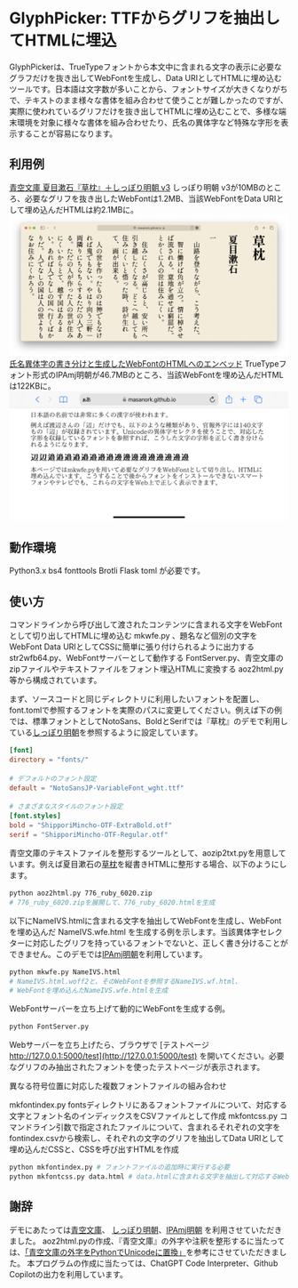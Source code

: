 GlyphPicker: TTFからグリフを抽出してHTMLに埋込
===

GlyphPickerは、TrueTypeフォントから本文中に含まれる文字の表示に必要なグラフだけを抜き出してWebFontを生成し、Data URIとしてHTMLに埋め込むツールです。日本語は文字数が多いことから、フォントサイズが大きくなりがちで、テキストのまま様々な書体を組み合わせて使うことが難しかったのですが、実際に使われているグリフだけを抜き出してHTMLに埋め込むことで、多様な端末環境を対象に様々な書体を組み合わせたり、氏名の異体字など特殊な字形を表示することが容易になります。

利用例
---

[青空文庫 夏目漱石『草枕』＋しっぽり明朝 v3](776_6020.html)
しっぽり明朝 v3が10MBのところ、必要なグリフを抜き出したWebFontは1.2MB、当該WebFontをData URIとして埋め込んだHTMLは約2.1MBに。
![青空文庫 夏目漱石『草枕』＋しっぽり明朝 v3](kusamakura.png)
[氏名異体字の書き分けと生成したWebFontのHTMLへのエンベッド](NameIVS.wfe.html)
TrueTypeフォント形式のIPAmj明朝が46.7MBのところ、当該WebFontを埋め込んだHTMLは122KBに。
![氏名異体字の書き分けと生成したWebFontのHTMLへのエンベッド](nameivs.png)

動作環境
---

Python3.x bs4 fonttools Brotli Flask toml が必要です。

使い方
---

コマンドラインから呼び出して渡されたコンテンツに含まれる文字をWebFontとして切り出してHTMLに埋め込む mkwfe.py 、題名など個別の文字をWebFont Data URIとしてCSSに簡単に張り付けられるように出力する str2wfb64.py、WebFontサーバーとして動作する FontServer.py、青空文庫のzipファイルやテキストファイルをフォント埋込HTMLに変換する aoz2html.py 等から構成されています。

まず、ソースコードと同じディレクトリに利用したいフォントを配置し、font.tomlで参照するフォントを実際のパスに変更してください。例えば下の例では、標準フォントとしてNotoSans、BoldとSerifでは『草枕』のデモで利用している[しっぽり明朝](https://fontdasu.com/shippori-mincho/)を参照するように設定しています。

``` toml
[font]
directory = "fonts/"

# デフォルトのフォント設定
default = "NotoSansJP-VariableFont_wght.ttf"

# さまざまなスタイルのフォント設定
[font.styles]
bold = "ShipporiMincho-OTF-ExtraBold.otf"
serif = "ShipporiMincho-OTF-Regular.otf"
```

青空文庫のテキストファイルを整形するツールとして、aozip2txt.pyを用意しています。例えば夏目漱石の[草枕](https://www.aozora.gr.jp/cards/000148/files/776_ruby_6020.zip)を縦書きHTMLに整形する場合、以下のようにします。

``` bash
python aoz2html.py 776_ruby_6020.zip
# 776_ruby_6020.zipを展開して、776_ruby_6020.htmlを生成
```

以下にNameIVS.htmlに含まれる文字を抽出してWebFontを生成し、WebFontを埋め込んだ NameIVS.wfe.html を生成する例を示します。当該異体字セレクターに対応したグリフを持っているフォントでないと、正しく書き分けることができません。このデモでは[IPAmj明朝](https://moji.or.jp/mojikiban/font/)を利用しています。

``` bash
python mkwfe.py NameIVS.html
# NameIVS.html.woff2と、そのWebFontを参照するNameIVS.wf.html、
# WebFontを埋め込んだNameIVS.wfe.htmlを生成
```

WebFontサーバーを立ち上げて動的にWebFontを生成する例。

``` bash
python FontServer.py
```

Webサーバーを立ち上げたら、ブラウザで [テストページ http://127.0.0.1:5000/test](http://127.0.0.1:5000/test) を開いてください。必要なグリフのみ抽出されたフォントを使ったテストページが表示されます。

異なる符号位置に対応した複数フォントファイルの組み合わせ

mkfontindex.py fontsディレクトリにあるフォントファイルについて、対応する文字とフォント名のインディックスをCSVファイルとして作成
mkfontcss.py コマンドライン引数で指定されたファイルについて、含まれるそれぞれの文字をfontindex.csvから検索し、それぞれの文字のグリフを抽出してData URIとして埋め込んだCSSと、CSSを呼び出すHTMLを作成

``` bash
python mkfontindex.py # フォントファイルの追加時に実行する必要
python mkfontcss.py data.html # data.htmlに含まれる文字を抽出して対応するWebFontをdata.cssとして作成、それを呼び出すdata.wf.htmlも作成
```

謝辞
---

デモにあたっては[青空文庫](https://www.aozora.gr.jp/)、 [しっぽり明朝](https://fontdasu.com/shippori-mincho/)、[IPAmj明朝](https://moji.or.jp/mojikiban/font/) を利用させていただきました。
aoz2html.pyの作成、『青空文庫』の外字や注釈を整形するに当たっては、[「青空文庫の外字をPythonでUnicodeに置換」](https://qiita.com/kichiki/items/bb65f7b57e09789a05ce)を参考にさせていただきました。
本プログラムの作成に当たっては、ChatGPT Code Interpreter、Github Copilotの出力を利用しています。
